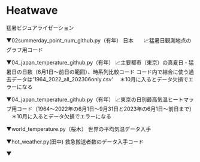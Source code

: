 # Heatwave
猛暑ビジュアライゼーション

▼02summerday_point_num_github.py（有年）
日本　　📈猛暑日観測地点のグラフ用コード

▼04_japan_temperature_github.py（有年）
📈主要都市（東京）の真夏日・猛暑日の日数（6月1日〜前日の範囲）、時系列比較コード
コード内で結合に使う過去データは'1964_2022_all_202306only.csv'
　＊10月に入るとデータ欠損でエラーになる
 
▼04_japan_temperature_github.py（有年）
📈東京の日別最高気温ヒートマップ用コード（1964〜2022年の6月1日〜9月31日と2023年の6月1日〜前日まで）  
　＊10月に入るとデータ欠損でエラーになる


▼world_temperature.py（桜木）
世界の平均気温データ入手

▼hot_weather.py(田中)
救急搬送者数のデータ入手コード

▼
